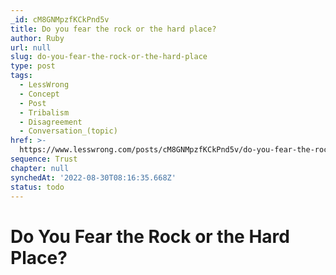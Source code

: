 ```yaml
---
_id: cM8GNMpzfKCkPnd5v
title: Do you fear the rock or the hard place?
author: Ruby
url: null
slug: do-you-fear-the-rock-or-the-hard-place
type: post
tags:
  - LessWrong
  - Concept
  - Post
  - Tribalism
  - Disagreement
  - Conversation_(topic)
href: >-
  https://www.lesswrong.com/posts/cM8GNMpzfKCkPnd5v/do-you-fear-the-rock-or-the-hard-place
sequence: Trust
chapter: null
synchedAt: '2022-08-30T08:16:35.668Z'
status: todo
---
```


# Do You Fear the Rock or the Hard Place?
